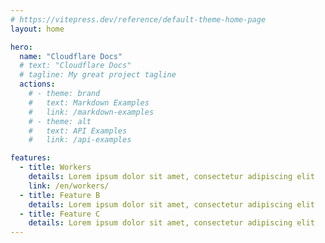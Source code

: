 ```yaml
---
# https://vitepress.dev/reference/default-theme-home-page
layout: home

hero:
  name: "Cloudflare Docs"
  # text: "Cloudflare Docs"
  # tagline: My great project tagline
  actions:
    # - theme: brand
    #   text: Markdown Examples
    #   link: /markdown-examples
    # - theme: alt
    #   text: API Examples
    #   link: /api-examples

features:
  - title: Workers
    details: Lorem ipsum dolor sit amet, consectetur adipiscing elit
    link: /en/workers/
  - title: Feature B
    details: Lorem ipsum dolor sit amet, consectetur adipiscing elit
  - title: Feature C
    details: Lorem ipsum dolor sit amet, consectetur adipiscing elit
---
```


